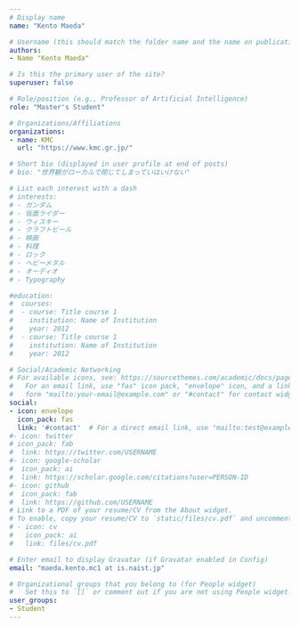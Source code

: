 ```yaml
---
# Display name
name: "Kento Maeda"

# Username (this should match the folder name and the name on publications)
authors:
- Name "Kento Maeda"

# Is this the primary user of the site?
superuser: false

# Role/position (e.g., Professor of Artificial Intelligence)
role: "Master's Student"

# Organizations/Affiliations
organizations:
- name: KMC
  url: "https://www.kmc.gr.jp/"

# Short bio (displayed in user profile at end of posts)
# bio: "世界観がローカルで閉じてしまっていはいけない"

# List each interest with a dash
# interests:
# - ガンダム
# - 仮面ライダー
# - ウィスキー
# - クラフトビール
# - 映画
# - 料理
# - ロック
# - ヘビーメタル
# - オーディオ
# - Typography

#education:
#  courses:
#  - course: Title course 1
#    institution: Name of Institution
#    year: 2012
#  - course: Title course 1
#    institution: Name of Institution
#    year: 2012

# Social/Academic Networking
# For available icons, see: https://sourcethemes.com/academic/docs/page-builder/#icons
#   For an email link, use "fas" icon pack, "envelope" icon, and a link in the
#   form "mailto:your-email@example.com" or "#contact" for contact widget.
social:
- icon: envelope
  icon_pack: fas
  link: '#contact'  # For a direct email link, use "mailto:test@example.org".
#- icon: twitter
# icon_pack: fab
#  link: https://twitter.com/USERNAME
#- icon: google-scholar
#  icon_pack: ai
#  link: https://scholar.google.com/citations?user=PERSON-ID
#- icon: github
#  icon_pack: fab
#  link: https://github.com/USERNAME
# Link to a PDF of your resume/CV from the About widget.
# To enable, copy your resume/CV to `static/files/cv.pdf` and uncomment the lines below.
# - icon: cv
#   icon_pack: ai
#   link: files/cv.pdf

# Enter email to display Gravatar (if Gravatar enabled in Config)
email: "maeda.kento.mc1 at is.naist.jp"

# Organizational groups that you belong to (for People widget)
#   Set this to `[]` or comment out if you are not using People widget.
user_groups:
- Student
---
```

